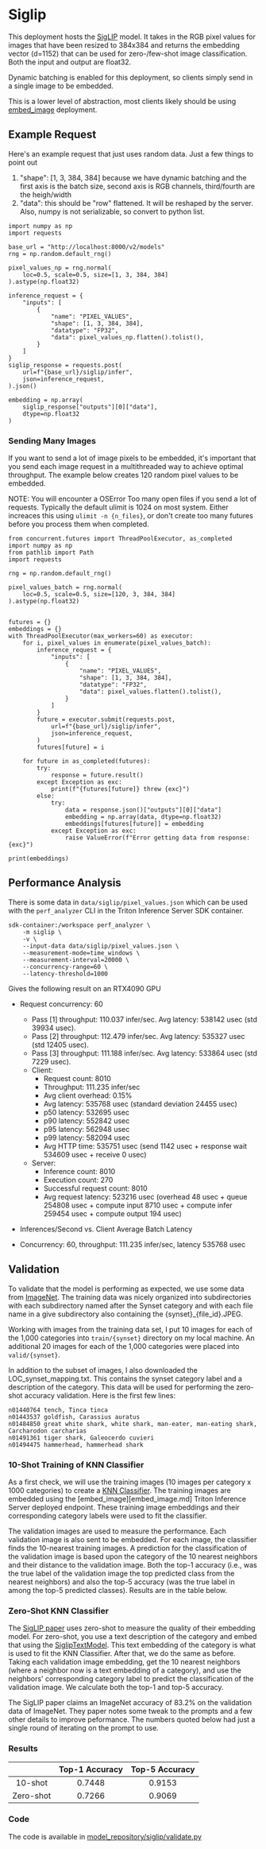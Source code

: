 # Siglip
This deployment hosts the [SigLIP](https://huggingface.co/google/siglip-so400m-patch14-384)
model. It takes in the RGB pixel values for images that have been resized to 384x384
and returns the embedding vector (d=1152) that can be used for zero-/few-shot image
classification. Both the input and output are float32.

Dynamic batching is enabled for this deployment, so clients simply send in a single
image to be embedded.

This is a lower level of abstraction, most clients likely should be using
[embed_image](embed_image.md) deployment.

## Example Request
Here's an example request that just uses random data. Just a few things to point out
1. "shape": [1, 3, 384, 384] because we have dynamic batching and the first axis is
   the batch size, second axis is RGB channels, third/fourth are the heigh/width
2. "data": this should be "row" flattened. It will be reshaped by the server. Also,
   numpy is not serializable, so convert to python list.

```
import numpy as np
import requests

base_url = "http://localhost:8000/v2/models"
rng = np.random.default_rng()

pixel_values_np = rng.normal(
    loc=0.5, scale=0.5, size=[1, 3, 384, 384]
).astype(np.float32)

inference_request = {
    "inputs": [
        {
            "name": "PIXEL_VALUES",
            "shape": [1, 3, 384, 384],
            "datatype": "FP32",
            "data": pixel_values_np.flatten().tolist(),
        }
    ]
}
siglip_response = requests.post(
    url=f"{base_url}/siglip/infer",
    json=inference_request,
).json()

embedding = np.array(
    siglip_response["outputs"][0]["data"],
    dtype=np.float32
)
```

### Sending Many Images
If you want to send a lot of image pixels to be embedded, it's important that you send
each image request in a multithreaded way to achieve optimal throughput. The example
below creates 120 random pixel values to be embedded.

NOTE: You will encounter a OSError Too many open files if you send a lot of requests.
Typically the default ulimit is 1024 on most system. Either increaces this using 
`ulimit -n {n_files}`, or don't create too many futures before you process them when
completed.

```
from concurrent.futures import ThreadPoolExecutor, as_completed
import numpy as np
from pathlib import Path
import requests

rng = np.random.default_rng()

pixel_values_batch = rng.normal(
    loc=0.5, scale=0.5, size=[120, 3, 384, 384]
).astype(np.float32)


futures = {}
embeddings = {}
with ThreadPoolExecutor(max_workers=60) as executor:
    for i, pixel_values in enumerate(pixel_values_batch):
        inference_request = {
            "inputs": [
                {
                    "name": "PIXEL_VALUES",
                    "shape": [1, 3, 384, 384],
                    "datatype": "FP32",
                    "data": pixel_values.flatten().tolist(),
                }
            ]
        }
        future = executor.submit(requests.post,
            url=f"{base_url}/siglip/infer",
            json=inference_request,
        )
        futures[future] = i
    
    for future in as_completed(futures):
        try:
            response = future.result()
        except Exception as exc:
            print(f"{futures[future]} threw {exc}")
        else:
            try:
                data = response.json()["outputs"][0]["data"]
                embedding = np.array(data, dtype=np.float32)
                embeddings[futures[future]] = embedding
            except Exception as exc:
                raise ValueError(f"Error getting data from response: {exc}")

print(embeddings)
```
## Performance Analysis
There is some data in `data/siglip/pixel_values.json` which can be used with the
`perf_analyzer` CLI in the Triton Inference Server SDK container.

```
sdk-container:/workspace perf_analyzer \
    -m siglip \
    -v \
    --input-data data/siglip/pixel_values.json \
    --measurement-mode=time_windows \
    --measurement-interval=20000 \
    --concurrency-range=60 \
    --latency-threshold=1000
```
Gives the following result on an RTX4090 GPU

* Request concurrency: 60
  * Pass [1] throughput: 110.037 infer/sec. Avg latency: 538142 usec (std 39934 usec). 
  * Pass [2] throughput: 112.479 infer/sec. Avg latency: 535327 usec (std 12405 usec). 
  * Pass [3] throughput: 111.188 infer/sec. Avg latency: 533864 usec (std 7229 usec). 
  * Client: 
    * Request count: 8010
    * Throughput: 111.235 infer/sec
    * Avg client overhead: 0.15%
    * Avg latency: 535768 usec (standard deviation 24455 usec)
    * p50 latency: 532695 usec
    * p90 latency: 552842 usec
    * p95 latency: 562948 usec
    * p99 latency: 582094 usec
    * Avg HTTP time: 535751 usec (send 1142 usec + response wait 534609 usec + receive 0 usec)
  * Server: 
    * Inference count: 8010
    * Execution count: 270
    * Successful request count: 8010
    * Avg request latency: 523216 usec (overhead 48 usec + queue 254808 usec + compute input 8710 usec + compute infer 259454 usec + compute output 194 usec)

* Inferences/Second vs. Client Average Batch Latency
* Concurrency: 60, throughput: 111.235 infer/sec, latency 535768 usec

## Validation
To validate that the model is performing as expected, we use some data from
[ImageNet](https://www.kaggle.com/competitions/imagenet-object-localization-challenge).
The training data was nicely organized into subdirectories with each subdirectory
named after the Synset category and with each file name in a give subdirectory also
containing the {synset}_{file_id}.JPEG.

Working with images from the training data set, I put 10 images for each of the 1,000
categories into `train/{synset}` directory on my local machine. An additional
20 images for each of the 1,000 categories were placed into `valid/{synset}`.

In addition to the subset of images, I also downloaded the LOC_synset_mapping.txt. This
contains the synset category label and a description of the category. This data will be
used for performing the zero-shot accuracy validation. Here is the first
few lines:

```
n01440764 tench, Tinca tinca
n01443537 goldfish, Carassius auratus
n01484850 great white shark, white shark, man-eater, man-eating shark, Carcharodon carcharias
n01491361 tiger shark, Galeocerdo cuvieri
n01494475 hammerhead, hammerhead shark
```

### 10-Shot Training of KNN Classifier
As a first check, we will use the training images (10 images per category x 1000
categories) to create a [KNN Classifier](https://scikit-learn.org/stable/modules/generated/sklearn.neighbors.KNeighborsClassifier.html#sklearn.neighbors.KNeighborsClassifier).
The training images are embedded using the [embed_image][embed_image.md] Triton
Inference Server deployed endpoint. These training image embeddings and their
corresponding category labels were used to fit the classifier.

The validation images are used to measure the performance. Each validation image is
also sent to be embedded. For each image, the classifier finds the 10-nearest training
images. A prediction for the classification of the validation image is based upon the
category of the 10 nearest neighbors and their distance to the validation image. Both
the top-1 accuracy (i.e., was the true label of the validation image the top predicted
class from the nearest neighbors) and also the top-5 accuracy (was the true label in
among the top-5 predicted classes). Results are in the table below.

### Zero-Shot KNN Classifier
The [SigLIP paper](https://arxiv.org/abs/2303.15343) uses zero-shot to measure the
quality of their embedding model. For zero-shot, you use a text description of the
category and embed that using the
[SiglipTextModel](https://huggingface.co/docs/transformers/en/model_doc/siglip#transformers.SiglipTextModel).
This text embedding of the category is what is used to fit the KNN Classifier. After
that, we do the same as before. Taking each validation image embedding, get the 
10 nearest neighbors (where a neighbor now is a text embedding of a category), and
use the neighbors' corresponding category label to predict the classification of the
validation image. We calculate both the top-1 and top-5 accuracy.

The SigLIP paper claims an ImageNet accuracy of 83.2% on the validation data of
ImageNet. They paper notes some tweak to the prompts and a few other details to
improve peformance. The numbers quoted below had just a single round of iterating
on the prompt to use. 

### Results

| | Top-1 Accuracy | Top-5 Accuracy |
|:----:| :-----: | :-----: |
| 10-shot | 0.7448 | 0.9153 |
| Zero-shot | 0.7266 | 0.9069 |

### Code
The code is available in [model_repository/siglip/validate.py](../model_repository/siglip/validate.py)